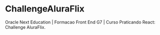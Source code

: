 # ChallengeAluraFlix
Oracle Next Education | Formacao Front End G7 | Curso Praticando React: Challenge AluraFlix.
